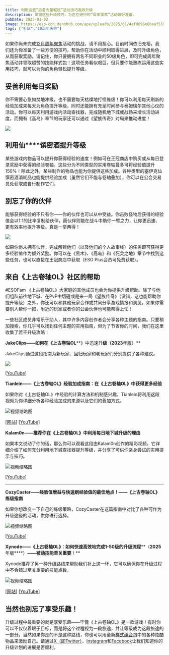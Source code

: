 ```yaml
---
title: 利用这些“后备力量崛起”活动技巧高效升级
description: 掌握这些升级技巧，为正在进行的“周年聚焦”活动做好准备。
pubDate: 2025-01-02
image: https://eso-cdn.denohub.com/ape/uploads/2025/01/4efd096e6baaf559d035268061f02ffa.jpg
tags: ["社区","10周年庆典"]
---
```


如果你尚未完成[12月周年聚焦](/news/post/67249)活动的挑战，请不用担心。目前时间依旧充裕，我们还为你准备了一些方便的技巧，帮助你在活动中顺利取得进展，及时升级角色，从而获取奖励。请记住，你只要拥有两名不同职业的50级角色，即可完成周年聚焦活动并领取超赞的技能样式包！这项任务看似艰巨，但只要你能熟练运用这些实用技巧，就可以为你的角色轻松提升等级。

## 妥善利用每日奖励

你不需要心急如焚地冲级，也不需要每天枯燥地打怪练级！你可以利用每天刷新的经验加成来每天为角色提升等级，同时还能拥有充足时间参与泰姆瑞尔其他心仪的活动。你可以每天利用游戏内活动查找器，完成随机地下城或战场来增长活动进度，而拥有《高岛》章节的玩家还可以通过《望族传奇》对局来推动进度！

![](https://eso-cdn.denohub.com/ape/uploads/2025/01/2d9e8136878a34355db8257c0dc2cb93.jpg)

## **利用仙****馔密酒提升等级**

某些游戏内物品可以提升你获得经验的速度！例如可在王冠商店中购买或从每日登录奖励中获得的经验卷轴。这些分为不同类型的实用卷轴最多可将经验值提升150%！除此之外，某些制作的物品也能为你提供这些加成。各种类型的塞伊克仙馔密酒消耗品也能提供经验加成（虽然它们不能与卷轴叠加），你可以在公会交易员处获取或自行制作它们。

## **别忘了你的伙伴**

能够获得经验的不只有你——你的伙伴也可以从中受益。你击败怪物后获得的经验值会以1:1的比率复制给伙伴，而伙伴则能在战斗中助你一臂之力，让你更迅速、更有效率地提升等级。真是一举两得！

![](https://eso-cdn.denohub.com/ape/uploads/2025/01/2e46da1e6c49f8669096c057a760e2c6.jpg)

如果你尚未拥有伙伴，完成解锁他们（以及他们的个人故事线）的任务即可获得更多经验值作为额外奖励。你可以在《黑木》、《高岛》和《死灵之地》章节中找到这些任务，也可以直接在王冠商店中获取（ESO
Plus会员可免费获取）。

## **来自《上古卷****轴OL****》社区的帮助**

\#ESOFam
《上古卷轴OL》大家庭的其他成员也会为你提供升级帮助。除了与他们组队前往地下城、在PvP中切磋或是来一局《望族传奇》（没错，这也能帮助你提升等级）之外，你还可以和其他玩家合作或共同分享游戏情报和洞见。如果你需要别人帮你一把，附近的玩家或者你的公会伙伴也可能帮得上忙！

一些社区成员非常乐于助人，其中许多内容创作者会分享各种主题的指南。只要稍加搜索，你几乎可以找到任何主题的实用指南，但为了节省你的时间，我们在这里收集了若干升级攻略：

**JakeClips——****如何在《上古卷****轴OL****》中迅速升****级（2023****年版）**

JakeClips通过这段指南为新玩家、回归玩家和老玩家们分别提供了各种建议。

![](https://eso-cdn.denohub.com/ape/uploads/2025/01/38a17ea6d9f5c994a0d1c23dabf0ceba.jpg)

\[[YouTube](https://www.youtube.com/@Official_JakeClips)]

**Tianlein——《上古卷轴OL》经验加成指南：在《上古卷轴OL》中获得更多经验**

如果你对《上古卷轴OL》中经验的计算方法和机制感兴趣，Tianlein将利用这段视频为你详细分析各种经验加成的来源以及它们的叠加方式。

![视频缩略图](https://i.ytimg.com/vi/cIx-ijXYE_Q/maxresdefault.jpg)

\[[网站](https://tianlein.de/)] \[[YouTube](https://www.youtube.com/@Tianlein)]

**Kalam0n——推荐你在《上古卷轴OL》中利用每日地下城升级的理由**

如果本文说动了你的话，那么你可以观看这段由Kalam0n创作的精彩视频，它详细介绍了如何充分利用地下城查找器提升等级，并分享了可供你亲身尝试的实用提示与技巧。

![视频缩略图](https://i.ytimg.com/vi/YhP1Mpffr9g/maxresdefault.jpg)

\[[YouTube](https://www.youtube.com/@Kalam0n)]

---

**CozyCaster——经验值增益与快速刷经验值的最佳地点！——《上古卷轴OL》练级指南**

如果你想改变一下自己的练级策略，CozyCaster在这篇指南中对比了各种可作为升级途径的活动，供你进行选择。

![视频缩略图](https://i.ytimg.com/vi/zlEJvAXXVxg/maxresdefault.jpg)

\[[YouTube](https://www.youtube.com/@cozycaster)]

**Xynode——****《上古卷****轴****OL****》****：****如何快速高效地完成****1-50****级的升级流程****（****2025****年版****）****——****被****动技能至关重要****！**

Xynode推荐了另一种升级路线来帮助我们补上这一环，它可以确保你在升级过程中不会错过至关重要的技能点数。

![视频缩略图](https://i.ytimg.com/vi/WS2yVGGA11k/maxresdefault.jpg)

\[[网站](https://xynodegaming.com/)] \[[YouTube](https://www.youtube.com/@xynodegaming)]

## 

## 当然也别忘了享受乐趣！

升级过程中最重要的就是享受乐趣——毕竟《上古卷轴OL》是一款游戏！有时你可以不仅仅着眼于目标，而是将这个过程视为一段旅途，并让等级成为这段旅途的一部分。当然如果你走的不是这种路线，你也可以用全新[样式组合包](/news/post/67249)中的各种炫酷物品来激励自己。请通过[X（即Twitter）](https://twitter.com/TESOnline)、[Instagram](https://www.instagram.com/elderscrollsonline/)和[Facebook](https://www.facebook.com/elderscrollsonline)让我们知道你的升级计划的进展是否顺利。
